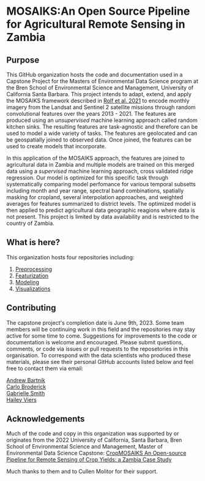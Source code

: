 # MOSAIKS:An Open Source Pipeline for Agricultural Remote Sensing in Zambia

## Purpose

This GitHub organization hosts the code and documentation used in a Capstone Project for the Masters of Environmental Data Science program at the Bren School of Environmental Science and Management, University of California Santa Barbara. This project intends to adapt, extend, and apply the MOSAIKS framework described in [Rolf et al. 2021](https://www.nature.com/articles/s41467-021-24638-z) to encode monthly imagery from the Landsat and Sentinel 2 satellite missions through random convolutional features over the years 2013 - 2021. The features are produced using an _unsupervised_ machine learning approach called random kitchen sinks. The resulting features are task-agnostic and therefore can be used to model a wide variety of tasks. The features are geolocated and can be geospatially joined to observed data. Once joined, the features can be used to create models that incorporate.

In this application of the MOSAIKS approach, the features are joined to agricultural data in Zambia and multiple models are trained on this merged data using a _supervised_ machine learning approach, cross validated ridge regression. Our model is optimized for this specific task through systematically comparing model perfomance for various temporal subsetts including month and year range, spectral band combinations, spatially masking for cropland, several interpolation approaches, and weighted averages for features summarized to district levels. The optimized model is then applied to predict agricultural data geographic reagions where data is not present. This project is limited by data availability and is restricted to the country of Zambia.

## What is here?

This organization hosts four repositories including:
 1. [Preprocessing](https://github.com/mosaiks-capstone/Preprocessing)
 2. [Featurization](https://github.com/mosaiks-capstone/Featurization)
 3. [Modeling](https://github.com/mosaiks-capstone/Modeling)
 4. [Visualizations](https://github.com/mosaiks-capstone/Visualizations)

## Contributing

The capstone project's completion date is June 9th, 2023. Some team members will be continuing work in this field and the repositories may stay active for some time to come. Suggestions for improvements to the code or documentation is welcome and encouraged. Please submit questions, comments, or code via issues or pull requests to the reposetories in this organisation. To correspond with the data scientists who produced these materials, please see their personal GitHub accounts listed below and feel free to contact them via email:

[Andrew Bartnik](https://github.com/andrewbartnik)\
[Carlo Broderick](https://github.com/CarloBroderick)\
[Gabrielle Smith](https://github.com/gabriellensmith)\
[Hailey Viers](https://github.com/hveirs)

## Acknowledgements

Much of the code and copy in this organization was supported by or originates from the 2022 University of California, Santa Barbara, Bren School of Environmental Science and Management, Master of Environmental Data Science Capstone: [CropMOSAIKS An Open-source Pipeline for Remote Sensing of Crop Yields: a Zambia Case Study](https://github.com/cropmosaiks)

Much thanks to them and to Cullen Molitor for their support. 

